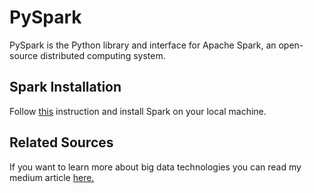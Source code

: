 # PySpark

PySpark is the Python library and interface for Apache Spark, an open-source distributed computing system.


Spark Installation
-- 
Follow [this](https://docs.oracle.com/javase/8/docs/technotes/guides/install/install_overview.html) instruction and install Spark on your local machine.


Related Sources
--
If you want to learn more about big data technologies you can read my medium article [here.](https://medium.com/@miraytopal/b%C3%BCy%C3%BCk-veri%CC%87ni%CC%87n-i%CC%87ki%CC%87-devi%CC%87-hadoop-ve-spark-457ea8d83a39)
